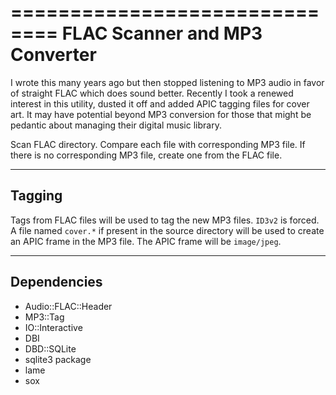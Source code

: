 ==============================
FLAC Scanner and MP3 Converter
==============================

I wrote this many years ago but then stopped listening to MP3 audio in favor of
straight FLAC which does sound better. Recently I took a renewed interest in
this utility, dusted it off and added APIC tagging files for cover art. It may
have potential beyond MP3 conversion for those that might be pedantic about
managing their digital music library.

Scan FLAC directory. Compare each file with corresponding MP3 file. If there is
no corresponding MP3 file, create one from the FLAC file.

-------
Tagging
-------

Tags from FLAC files will be used to tag the new MP3 files. ``ID3v2`` is forced.
A file named ``cover.*`` if present in the source directory will be used to
create an APIC frame in the MP3 file. The APIC frame will be ``image/jpeg``.

------------
Dependencies
------------

- Audio::FLAC::Header
- MP3::Tag
- IO::Interactive
- DBI
- DBD::SQLite
- sqlite3 package
- lame
- sox


